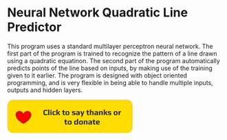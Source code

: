 # Neural Network Quadratic Line Predictor
This program uses a standard multilayer perceptron neural network. The first part of the program is trained to recognize the pattern of a line drawn using a quadratic equatinon. The second part of the program automatically predicts points of the line based on inputs, by making use of the training given to it earlier. The program is designed with object oriented programming, and is very flexible in being able to handle multiple inputs, outputs and hidden layers.

  [![Donate](https://raw.githubusercontent.com/nav9/VCF_contacts_merger/main/gallery/thankYouDonateButton.png)](https://nrecursions.blogspot.com/2020/08/saying-thank-you.html)  
